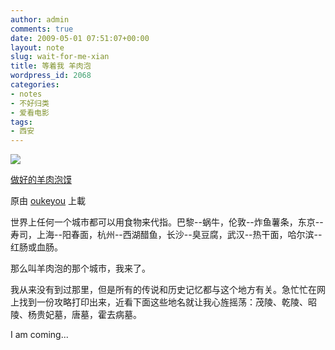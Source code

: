 ```yaml
---
author: admin
comments: true
date: 2009-05-01 07:51:07+00:00
layout: note
slug: wait-for-me-xian
title: 等着我 羊肉泡
wordpress_id: 2068
categories:
- notes
- 不好归类
- 爱看电影
tags:
- 西安
---
```






[![](http://farm1.static.flickr.com/18/23280256_149d4d5dc0_m.jpg)](http://www.flickr.com/photos/oukeyou/23280256/)
  


[做好的羊肉泡馍](http://www.flickr.com/photos/oukeyou/23280256/)
  

原由 [oukeyou](http://www.flickr.com/people/oukeyou/) 上載




世界上任何一个城市都可以用食物来代指。巴黎--蜗牛，伦敦--炸鱼薯条，东京--寿司，上海--阳春面，杭州--西湖醋鱼，长沙--臭豆腐，武汉--热干面，哈尔滨--红肠或血肠。  

  

那么叫羊肉泡的那个城市，我来了。  

  

我从来没有到过那里，但是所有的传说和历史记忆都与这个地方有关。急忙忙在网上找到一份攻略打印出来，近看下面这些地名就让我心旌摇荡：茂陵、乾陵、昭陵、杨贵妃墓，唐墓，霍去病墓。  

  

I am coming...
  

